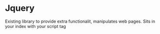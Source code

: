 # Jquery
Existing library to provide extra functionalit, manipulates web pages. Sits in your index with your script tag
   <script src="http://code.jquery.com/jquery-1.11.3.min.js"></script>
